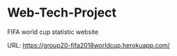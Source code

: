 # Web-Tech-Project
FIFA world cup statistic website 

URL: https://group20-fifa2018worldcup.herokuapp.com/